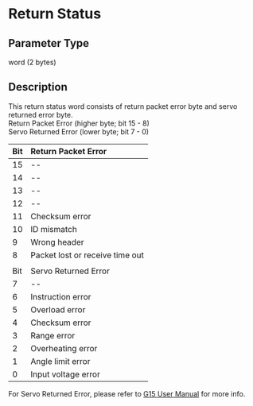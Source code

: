 # Return Status #

## Parameter Type ##
word (2 bytes)

## Description ##
This return status word consists of return packet error byte and servo returned error byte.<br/>
Return Packet Error (higher byte; bit 15 - 8)<br/>
Servo Returned Error (lower byte; bit 7 - 0)

|Bit|Return Packet Error|
|:--|:--------------------|
|15 |--                   |
|14 |--                   |
|13 |--                   |
|12 |--                   |
|11 |Checksum error       |
|10 |ID mismatch          |
|9  |Wrong header         |
|8  |Packet lost or receive time out|
|   | |
|Bit|Servo Returned Error|
|7  |--                   |
|6  |Instruction error    |
|5  |Overload error       |
|4  |Checksum error       |
|3  |Range error          |
|2  |Overheating error    |
|1  |Angle limit error    |
|0  |Input voltage error  |

For Servo Returned Error, please refer to [G15 User Manual](http://www.cytron.com.my/viewProduct.php?pid=NzgIAyY1NzkGDzITKjMRIYYmFZsFAKCVNg2CEuolxkk=) for more info.
